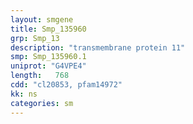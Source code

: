 ```yaml
---
layout: smgene
title: Smp_135960
grp: Smp_13
description: "transmembrane protein 11"
smp: Smp_135960.1
uniprot: "G4VPE4"
length:   768
cdd: "cl20853, pfam14972"
kk: ns
categories: sm
---
```

